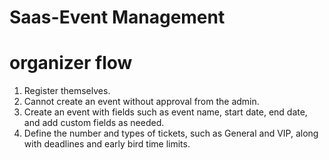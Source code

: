 # Saas-Event Management
# organizer flow 
1. Register themselves.  
2. Cannot create an event without approval from the admin.  
3. Create an event with fields such as event name, start date, end date, and add custom fields as needed.  
4. Define the number and types of tickets, such as General and VIP, along with deadlines and early bird time limits.  

